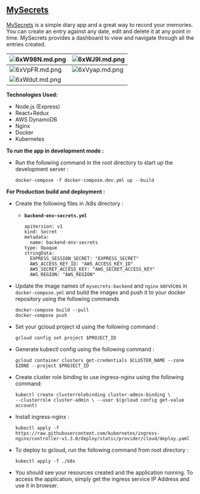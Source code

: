 

## [MySecrets](http://mysecrets.tech)

[MySecrets](http://mysecrets.tech) is a simple diary app and a great way to record your memories. You can create an entry against any date, edit and delete it at any point in time. MySecrets provides a dashboard to view and navigate through all the entries created.

| ![6xW98N.md.png](https://iili.io/6xW98N.md.png) | ![6xWJ9I.md.png](https://iili.io/6xWJ9I.md.png) |  
|--|--|  
| ![6xVpFR.md.png](https://iili.io/6xVpFR.md.png) | ![6xVyap.md.png](https://iili.io/6xVyap.md.png) |  
|![6xWdut.md.png](https://iili.io/6xWdut.md.png)|


**Technologies Used:**

- Node.js (Express)
- React+Redux
- AWS DynamoDB
- Nginx
- Docker
- Kubernetes

**To run the app in development mode :**

- Run the following command in the root directory to start up the development server :

      docker-compose -f docker-compose.dev.yml up --build  

**For Production build and deployment :**

- Create the following files in /k8s directory :

  - **`backend-env-secrets.yml`**


		apiVersion: v1    
		kind: Secret    
	    metadata:    
	      name: backend-env-secrets    
	    type: Opaque    
	    stringData:    
	      EXPRESS_SESSION_SECRET: "EXPRESS_SECRET"    
	      AWS_ACCESS_KEY_ID: "AWS_ACCESS_KEY_ID"    
	      AWS_SECRET_ACCESS_KEY: "AWS_SECRET_ACCESS_KEY"    
	      AWS_REGION: "AWS_REGION"  

- Update the image names of `mysecrets-backend` and `nginx` services in `docker-compose.yml` and build the images and push it to your docker repository using the following commands

      docker-compose build --pull  
      docker-compose push

- Set your gcloud project id using the following command :

      gcloud config set project $PROJECT_ID  

- Generate kubectl config using the following command :

      gcloud container clusters get-credentials $CLUSTER_NAME --zone $ZONE --project $PROJECT_ID  

- Create cluster role binding to use ingress-nginx using the following command:

      kubectl create clusterrolebinding cluster-admin-binding \  
      --clusterrole cluster-admin \ --user $(gcloud config get-value account)

- Install ingress-nginx :

      kubectl apply -f https://raw.githubusercontent.com/kubernetes/ingress-nginx/controller-v1.3.0/deploy/static/provider/cloud/deploy.yaml  

- To deploy to gcloud, run the following command from root directory :

      kubectl apply -f ./k8s  

- You should see your resources created and the application running. To access the application, simply get the ingress service IP Address and use it in browser.
